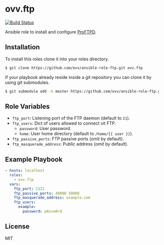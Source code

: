 ovv.ftp
=======

[![Build Status](https://travis-ci.org/ovv/ansible-role-ftp.svg?branch=master)](https://travis-ci.org/ovv/ansible-role-ftp)

Ansible role to install and configure [ProFTPD](http://www.proftpd.org/).

Installation
------------

To install this roles clone it into your roles directory.

```bash
$ git clone https://github.com/ovv/ansible-role-ftp.git ovv.ftp
```

If your playbook already reside inside a git repository you can clone it by using git submodules.

```bash
$ git submodule add -b master https://github.com/ovv/ansible-role-ftp.git ovv.ftp
```

Role Variables
--------------

* `ftp_port`: Listening port of the FTP daemon (default to `21`).
* `ftp_users`: Dict of users allowed to connect vit FTP.
    * `password`: User password.
    * `home`: User home directory (default to `/home/{{ user }}`).
* `ftp_passive_ports`: FTP passive ports (omit by default).
* `ftp_masquerade_address`: Public address (omit by default).

Example Playbook
----------------

```yml
- hosts: localhost
  roles:
    - ovv.ftp
  vars:
    ftp_port: 2121
    ftp_passive_ports: 49000 50000
    ftp_masquerade_address: example.com
    ftp_users:
      example:
        password: pAssw0rd

```

License
-------

MIT
